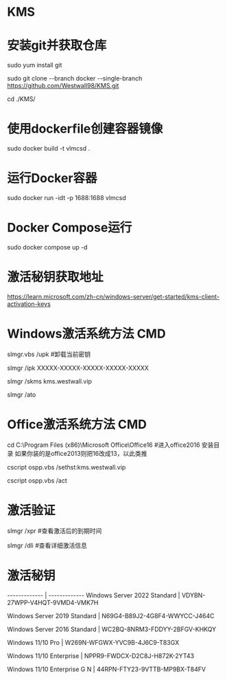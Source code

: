 # KMS

# 安装git并获取仓库

sudo yum install git

sudo git clone --branch docker --single-branch https://github.com/Westwall98/KMS.git

cd ./KMS/

# 使用dockerfile创建容器镜像

sudo docker build -t vlmcsd .

# 运行Docker容器

sudo docker run -idt -p 1688:1688 vlmcsd

# Docker Compose运行

sudo docker compose up -d

# 激活秘钥获取地址

https://learn.microsoft.com/zh-cn/windows-server/get-started/kms-client-activation-keys

# Windows激活系统方法 CMD

slmgr.vbs /upk #卸载当前密钥

slmgr /ipk XXXXX-XXXXX-XXXXX-XXXXX-XXXXX

slmgr /skms kms.westwall.vip

slmgr /ato

# Office激活系统方法 CMD

cd C:\Program Files (x86)\Microsoft Office\Office16         #进入office2016 安装目录  如果你装的是office2013则把16改成13，以此类推

cscript ospp.vbs /sethst:kms.westwall.vip

cscript ospp.vbs /act

# 激活验证

slmgr /xpr #查看激活后的到期时间

slmgr /dli #查看详细激活信息

# 激活秘钥

------------- | -------------
Windows Server 2022 Standard | VDYBN-27WPP-V4HQT-9VMD4-VMK7H

Windows Server 2019 Standard | N69G4-B89J2-4G8F4-WWYCC-J464C

Windows Server 2016 Standard | WC2BQ-8NRM3-FDDYY-2BFGV-KHKQY

Windows 11/10 Pro | W269N-WFGWX-YVC9B-4J6C9-T83GX

Windows 11/10 Enterprise | NPPR9-FWDCX-D2C8J-H872K-2YT43

Windows 11/10 Enterprise G N | 44RPN-FTY23-9VTTB-MP9BX-T84FV
